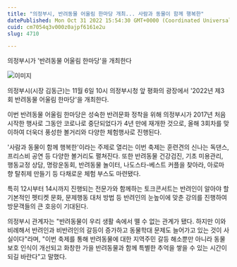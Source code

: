 ```yaml
---
title: "의정부시, 반려동물 어울림 한마당 개최... 사람과 동물이 함께 행복한"
datePublished: Mon Oct 31 2022 15:54:30 GMT+0000 (Coordinated Universal Time)
cuid: cm7054q3v000z0ajpf6161e2u
slug: 4710

---
```



의정부시가 '반려동물 어울림 한마당'을 개최한다

![이미지](https://cdn.hashnode.com/res/hashnode/image/upload/v1739257702892/25a09b3c-5398-4ce5-82ea-86838df6fad6.jpeg)

의정부시(시장 김동근)는 11월 6일 10시 의정부시청 앞 평화의 광장에서 '2022년 제3회 반려동물 어울림 한마당'을 개최한다.

이번 반려동물 어울림 한마당은 성숙한 반려문화 정착을 위해 의정부시가 2017년 처음 시작한 행사로 그동안 코로나로 중단되었다가 4년 만에 재개한 것으로, 올해 3회차를 맞이하여 더욱더 풍성한 볼거리와 다양한 체험행사로 진행된다.

'사람과 동물이 함께 행복한'이라는 주제로 열리는 이번 축제는 훈련견의 신나는 독댄스, 프리스비 공연 등 다양한 볼거리도 펼쳐진다. 또한 반려동물 건강검진, 기초 미용관리, 행동교정 상담, 명랑운동회, 반려동물 놀이터, 나도스타-베스트 커플을 찾아라, 아로마향 탈취제 만들기 등 다채로운 체험 부스도 마련됐다.

특히 12시부터 14시까지 진행되는 전문가와 함께하는 토크콘서트는 반려인이 알아야 할 기본적인 펫티켓 문화, 문제행동 대처 방법 등 반려인의 눈높이에 맞춘 강의를 진행하여 방문객들의 큰 호응이 기대된다.

의정부시 관계자는 "반려동물이 우리 생활 속에서 뗄 수 없는 관계가 됐다. 하지만 이와 비례해서 반려인과 비반려인의 갈등이 증가하고 동물학대 문제도 늘어가고 있는 것이 사실이다"라며, "이번 축제를 통해 반려동물에 대한 지역주민 갈등 해소뿐만 아니라 동물보호 인식이 개선되고 화창한 가을 반려동물과 함께 특별한 추억을 쌓을 수 있는 시간이 되길 바란다"고 말했다.